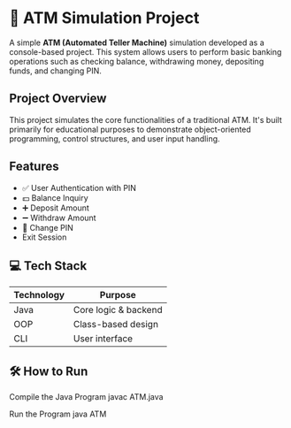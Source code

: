 # 🏧 ATM Simulation Project

A simple **ATM (Automated Teller Machine)** simulation developed as a console-based project. This system allows users to perform basic banking operations such as checking balance, withdrawing money, depositing funds, and changing PIN.

## Project Overview

This project simulates the core functionalities of a traditional ATM. It's built primarily for educational purposes to demonstrate object-oriented programming, control structures, and user input handling.

## Features

- ✅ User Authentication with PIN
- 💵 Balance Inquiry
- ➕ Deposit Amount
- ➖ Withdraw Amount
- 🔁 Change PIN
-  Exit Session

## 💻 Tech Stack

| Technology | Purpose              |
|------------|----------------------|
| Java       | Core logic & backend |
| OOP        | Class-based design   |
| CLI        | User interface       |

## 🛠 How to Run

Compile the Java Program
javac ATM.java

Run the Program
java ATM
